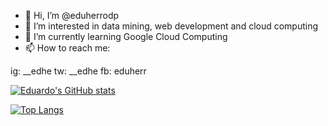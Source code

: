 - 👋 Hi, I’m @eduherrodp
- 👀 I’m interested in data mining, web development and cloud computing 
- 🌱 I’m currently learning Google Cloud Computing 
- 📫 How to reach me:

ig: __edhe
tw: __edhe
fb: eduherr

[![Eduardo's GitHub stats](https://github-readme-stats.vercel.app/api?username=eduherrodp)](https://github.com/eduherrodo/github-readme-stats) 


[![Top Langs](https://github-readme-stats.vercel.app/api/top-langs/?username=eduherrodp&layout=donut)](https://github.com/eduherrodp/github-readme-stats)
